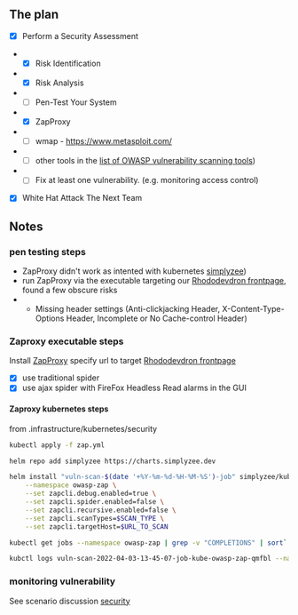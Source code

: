 ## The plan
- [x] Perform a Security Assessment
- - [x] Risk Identification 
- - [x] Risk Analysis
- - [ ] Pen-Test Your System
- - [x] ZapProxy
- - [ ] wmap - https://www.metasploit.com/
- - [ ] other tools in the [list of OWASP vulnerability scanning tools](https://owasp.org/www-community/Vulnerability_Scanning_Tools))
- - [ ] Fix at least one vulnerability. (e.g. monitoring access control)

- [x] White Hat Attack The Next Team

## Notes

### pen testing steps
- ZapProxy didn't work as intented with kubernetes [simplyzee](https://github.com/simplyzee/kube-owasp-zap))
- run ZapProxy via the executable targeting our  [Rhododevdron frontpage]("https://rhododevdron.swuwu.dk/public"), found a few obscure risks
- - Missing header settings (Anti-clickjacking Header, X-Content-Type-Options Header, Incomplete or No Cache-control Header)

### Zaproxy executable steps
Install [ZapProxy](https://www.zaproxy.org/download/)
specify url to target [Rhododevdron frontpage]("https://rhododevdron.swuwu.dk/public")
- [x] use traditional spider
- [x] use ajax spider with FireFox Headless
Read alarms in the GUI

#### Zaproxy kubernetes steps

from .infrastructure/kubernetes/security
```sh
kubectl apply -f zap.yml
```

```sh
helm repo add simplyzee https://charts.simplyzee.dev
```

```sh
helm install "vuln-scan-$(date '+%Y-%m-%d-%H-%M-%S')-job" simplyzee/kube-owasp-zap \
    --namespace owasp-zap \
    --set zapcli.debug.enabled=true \
    --set zapcli.spider.enabled=false \
    --set zapcli.recursive.enabled=false \
    --set zapcli.scanTypes=$SCAN_TYPE \
    --set zapcli.targetHost=$URL_TO_SCAN
```

```sh
kubectl get jobs --namespace owasp-zap | grep -v "COMPLETIONS" | sort`
```

```sh
kubctl logs vuln-scan-2022-04-03-13-45-07-job-kube-owasp-zap-qmfbl --namespace owasp-zap
```

### monitoring vulnerability
See scenario discussion [security](./session09_Security.md)